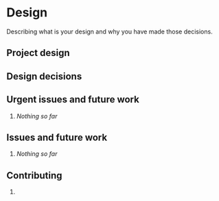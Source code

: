 # Design

Describing what is your design and why you have made those decisions.


## Project design



## Design decisions



## Urgent issues and future work

1. *Nothing so far*


## Issues and future work

1. *Nothing so far*


## Contributing

1. [Name Surname]: <name@domain.com>
